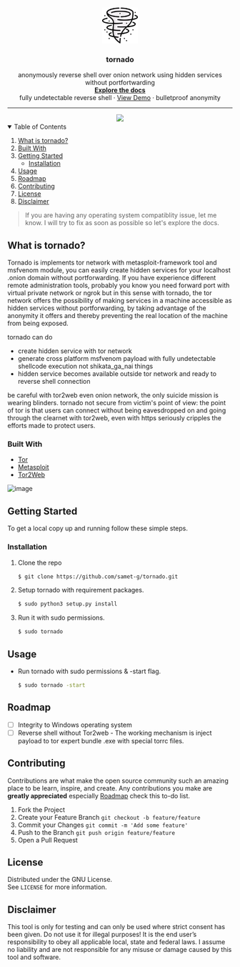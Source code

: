 <br />
<p align="center">
  <a href="https://github.com/samet-g/tornado">
    <img src="images/twister.png" alt="Logo" width="80" height="80">
  </a>

  <h3 align="center">tornado</h3>

  <p align="center">
    anonymously reverse shell over onion network using hidden services without portfortwarding     
    <br />
    <a href="https://github.com/samet-g/tornado"><strong>Explore the docs</strong></a>
    <br />
    fully undetectable reverse shell</a>
    ·
    <a href="https://github.com/samet-g/tornado">View Demo</a>
    ·
    bulletproof anonymity</a>  
    
  </p>
</div>
  </p>
</p>

---

<div align="center">
  <img src="https://user-images.githubusercontent.com/81412659/165843920-3c65a405-903b-40c1-b6ca-4fa62dea8d75.png">
</div>

<details open="open">
  <summary>Table of Contents</summary>
  <ol>
    <li>
      <a href="#what-is-tornado">What is tornado?</a>
    </li>
    <li><a href="#built-with">Built With</a></li>
    <li>
      <a href="#getting-started">Getting Started</a>
      <ul>
        <li><a href="#installation">Installation</a></li>
      </ul>
    </li>
    <li><a href="#usage">Usage</a></li>  
    <li><a href="#roadmap">Roadmap</a></li>
    <li><a href="#contributing">Contributing</a></li>
    <li><a href="#license">License</a></li>
    <li><a href="#disclaimer">Disclaimer</a></li>
  </ol>
</details>

> If you are having any operating system compatiblity issue, let me know. I will try to fix as soon as possible so let's explore the docs.

## What is tornado?

Tornado is implements tor network with metasploit-framework tool and msfvenom module, you can easily create hidden services for your localhost .onion domain without portforwarding. If you have experience different remote administration tools, probably you know you need forward port with virtual private network or ngrok but in this sense with tornado, the tor network offers the possibility of making services in a machine accessible as hidden services without portforwarding, by taking advantage of the anonymity it offers and thereby preventing the real location of the machine from being exposed.  

tornado can do
+ create hidden service with tor network
+ generate cross platform msfvenom payload with fully undetectable shellcode execution not shikata_ga_nai things
+ hidden service becomes available outside tor network and ready to reverse shell connection

be careful with tor2web even onion network, the only suicide mission is wearing blinders. tornado not secure from victim's point of view: the point of tor is that users can connect without being eavesdropped on and going through the clearnet with tor2web, even with https seriously cripples the efforts made to protect users.

### Built With

* [Tor](https://www.torproject.org)
* [Metasploit](https://www.metasploit.com/)
* [Tor2Web](https://www.tor2web.org/)

![image](https://github.com/samogod/tornado/assets/81412659/adecf89b-f5f0-4313-bde4-0162772eddf0)

## Getting Started

To get a local copy up and running follow these simple steps.  

### Installation

1. Clone the repo
   ```bash
   $ git clone https://github.com/samet-g/tornado.git
   ```
2. Setup tornado with requirement packages.
   ```bash
   $ sudo python3 setup.py install
   ```
3. Run it with sudo permissions.
   ```bash
   $ sudo tornado
   ```

## Usage

* Run tornado with sudo permissions & -start flag.
   ```bash
   $ sudo tornado -start
   ```

## Roadmap

- [ ] Integrity to Windows operating system
- [ ] Reverse shell without Tor2web - The working mechanism is inject payload to tor expert bundle .exe with special torrc files.  

## Contributing

Contributions are what make the open source community such an amazing place to be learn, inspire, and create. Any contributions you make are **greatly appreciated** especially <a href="#roadmap">Roadmap</a> check this to-do list.  

1. Fork the Project
2. Create your Feature Branch
`git checkout -b feature/feature`
3. Commit your Changes
`git commit -m 'Add some feature'`
4. Push to the Branch 
`git push origin feature/feature`
5. Open a Pull Request

## License

Distributed under the GNU License.  
See `LICENSE` for more information.

## Disclaimer

This tool is only for testing and can only be used where strict consent has been given. Do not use it for illegal purposes! It is the end user’s responsibility to obey all applicable local, state and federal laws. I assume no liability and are not responsible for any misuse or damage caused by this tool and software.

<!---/samogod/samet-g/-->
